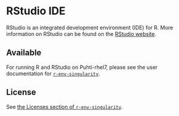 # RStudio IDE

RStudio is an integrated development environment (IDE) for R. More information on RStudio can be found on the [RStudio website](https://rstudio.com/). 

## Available

For running R and RStudio on Puhti-rhel7, please see the user documentation for [`r-env-singularity`](r-env-singularity.md).

## License

See [the Licenses section of `r-env-singularity`](r-env-singularity.md#licenses).
